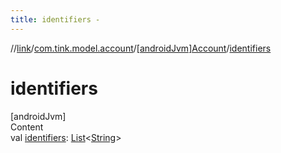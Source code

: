 ```yaml
---
title: identifiers -
---
```

//[link](../../index.md)/[com.tink.model.account](../index.md)/[[androidJvm]Account](index.md)/[identifiers](identifiers.md)



# identifiers  
[androidJvm]  
Content  
val [identifiers](identifiers.md): [List](https://kotlinlang.org/api/latest/jvm/stdlib/kotlin.collections/-list/index.html)<[String](https://kotlinlang.org/api/latest/jvm/stdlib/kotlin/-string/index.html)>  



